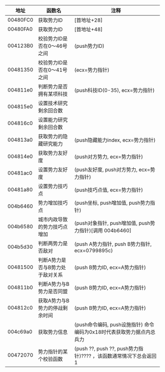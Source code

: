 | 地址     | 函数名                           | 注释                                                                   |
| -------- | -------------------------------- | ---------------------------------------------------------------------- |
| 00480FC0 | 获取势力ID                       | [首地址+28]                                                            |
| 00480FA0 | 获取势力ID                       | [首地址+48]                                                            |
| 004123B0 | 校验势力ID是否在0～46号之间      | (push势力ID)                                                           |
| 00481350 | 校验势力ID是否在0～41号之间      | (ecx=势力指针)                                                         |
| 004811e0 | 判断势力是否拥有某项科技         | (push科技ID(0-35), ecx=势力指针)                                       |
| 004815e0 | 设置技术研究剩余回合数           |                                                                        |
| 004816c0 | 设置能力研究剩余回合数           |                                                                        |
| 004813a0 | 获取势力的隐藏研究能力           | (push隐藏能力index, ecx=势力指针)                                      |
| 004814e0 | 获取势力友好度                   | (push对方势力, ecx=势力指针)                                           |
| 00481ac0 | 设置势力友好度                   | (push友好度, push对方势力, ecx=势力指针)                               |
| 00481a80 | 设置势力技巧点                   | (push技巧点值, ecx=势力指针)                                           |
| 004b6460 | 势力增加技巧点                   | (push坐标, push增加值, push势力指针)                                   |
| 004b6580 | 城市内政导致的势力技巧点增加     | (push对象指针, push增加值, push势力指针)[调用 004b6460]                |
| 004b5d30 | 判断两势力是否敌对               | (push A势力指针, push B势力指针, ecx=0799895c)                         |
| 00481500 | 判断A势力是否与B势力处于敌对关系 | (push B势力ID, ecx=A势力指针)                                          |
| 004811b0 | 判断A势力与B势力是否同盟         | (push B势力ID, ecx=A势力指针)                                          |
| 004812c0 | 获取A势力与B势力的停战剩余时间   | (push B势力ID, ecx=A势力指针)                                          |
| 004c69a0 | 获取势力信息                     | (push命令编码, push设施指针)  命令编码为0x18时代表获取势力据点内总兵力 |
| 00472070 | 势力指针的某个校验函数           | (push ??, push ??, push势力指针)???? ，该函数通常情况下总会返回1       |
